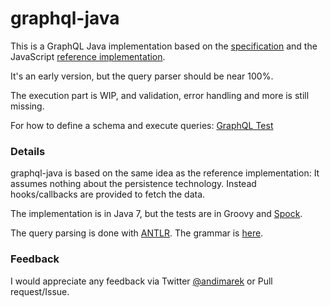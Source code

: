 # graphql-java

This is a GraphQL Java implementation based on the [specification](https://github.com/facebook/graphql) 
and the JavaScript [reference implementation](https://github.com/graphql/graphql-js). 
   
It's an early version, but the query parser should be near 100%.

The execution part is WIP, and validation, error handling and more is still missing.  

For how to define a schema and execute queries: [GraphQL Test](src/test/groovy/graphql/GraphQLTest.groovy)

### Details

graphql-java is based on the same idea as the reference implementation: It assumes nothing about the persistence technology. 
Instead hooks/callbacks are provided to fetch the data.

The implementation is in Java 7, but the tests are in Groovy and [Spock](https://github.com/spockframework/spock).

The query parsing is done with [ANTLR](www.antlr.org). The grammar is [here](src/main/grammar/Graphql.g4).

 
### Feedback

I would appreciate any feedback via Twitter [@andimarek](https://twitter.com/andimarek) or Pull request/Issue.



